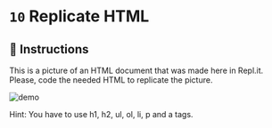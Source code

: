 # `10` Replicate HTML

## 📝 Instructions

This is a picture of an HTML document that was made here in Repl.it. Please, code the needed HTML to replicate the picture.

![demo](http://i.imgur.com/jSVbpCK.png)

Hint: You have to use h1, h2, ul, ol, li, p and a tags.